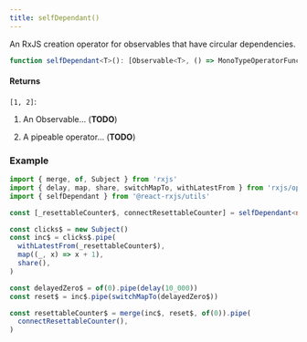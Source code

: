 ```yaml
---
title: selfDependant()
---
```


An RxJS creation operator for observables that have circular dependencies.

```ts
function selfDependant<T>(): [Observable<T>, () => MonoTypeOperatorFunction<T>];
```

#### Returns

`[1, 2]`:

1. An Observable... (**TODO**)

2. A pipeable operator... (**TODO**)

### Example

```ts
import { merge, of, Subject } from 'rxjs'
import { delay, map, share, switchMapTo, withLatestFrom } from 'rxjs/operators'
import { selfDependant } from '@react-rxjs/utils'

const [_resettableCounter$, connectResettableCounter] = selfDependant<number>()

const clicks$ = new Subject()
const inc$ = clicks$.pipe(
  withLatestFrom(_resettableCounter$),
  map((_, x) => x + 1),
  share(),
)

const delayedZero$ = of(0).pipe(delay(10_000))
const reset$ = inc$.pipe(switchMapTo(delayedZero$))

const resettableCounter$ = merge(inc$, reset$, of(0)).pipe(
  connectResettableCounter(),
)
```
